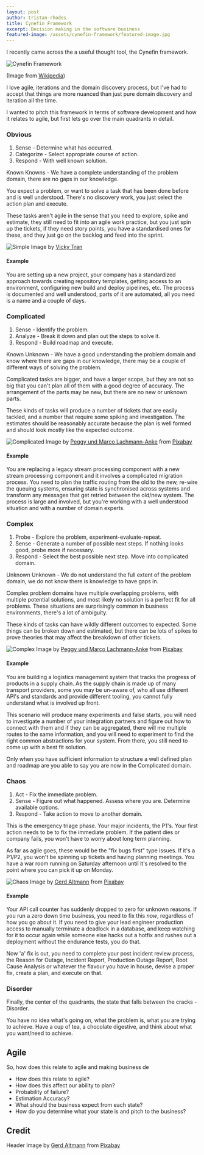 ```yaml
---
layout: post
author: tristan-rhodes
title: Cynefin Framework
excerpt: Decision making in the software business
featured-image: /assets/cynefin-framework/featured-image.jpg
---
```


I recently came across the a useful thought tool, the Cynefin framework.

![Cynefin Framework](/assets/cynefin-framework/Cynefin.png)

(Image from [Wikipedia](https://en.wikipedia.org/wiki/Cynefin_framework))

I love agile, iterations and the domain discovery process, but I've had to accept that things are more nuanced than just pure domain discovery and iteration all the time.

I wanted to pitch this framework in terms of software development and how it relates to agile, but first lets go over the main quadrants in detail.

### Obvious

1. Sense - Determine what has occurred.
2. Categorize - Select appropriate course of action.
3. Respond - With well known solution.

Known Knowns - We have a complete understanding of the problem domain, there are no gaps in our knowledge.

You expect a problem, or want to solve a task that has been done before and is well understood. There's no discovery work, you just select the action plan and execute. 

These tasks aren't agile in the sense that you need to explore, spike and estimate, they still need to fit into an agile work practice, but you just spin up the tickets, if they need story points, you have a standardised ones for these, and they just go on the backlog and feed into the sprint.

![Simple](/assets/cynefin-framework/simple.jpg)
Image by [Vicky Tran](https://www.pexels.com/photo/person-standing-on-arrow-1745766/)

#### Example 

You are setting up a new project, your company has a standardized approach towards creating repository templates, getting access to an environment, configuring new build and deploy pipelines, etc. The process is documented and well understood, parts of it are automated, all you need is a name and a couple of days.

### Complicated

1. Sense - Identify the problem.
2. Analyze - Break it down and plan out the steps to solve it.
3. Respond - Build roadmap and execute.

Known Unknown - We have a good understanding the problem domain and know where there are gaps in our knowledge, there may be a couple of different ways of solving the problem.

Complicated tasks are bigger, and have a larger scope, but they are not so big that you can't plan all of them with a good degree of accuracy. The arrangement of the parts may be new, but there are no new or unknown parts.

These kinds of tasks will produce a number of tickets that are easily tackled, and a number that require some spiking and investigation. The estimates should be reasonably accurate because the plan is well formed and should look mostly like the expected outcome.

![Complicated](/assets/cynefin-framework/complicated.jpg)
Image by <a href="https://pixabay.com/users/peggy_marco-1553824/?utm_source=link-attribution&amp;utm_medium=referral&amp;utm_campaign=image&amp;utm_content=2320124">Peggy und Marco Lachmann-Anke</a> from <a href="https://pixabay.com/?utm_source=link-attribution&amp;utm_medium=referral&amp;utm_campaign=image&amp;utm_content=2320124">Pixabay</a>

#### Example

You are replacing a legacy stream processing component with a new stream processing component and it involves a complicated migration process. You need to plan the traffic routing from the old to the new, re-wire the queuing systems, ensuring state is synchronised across systems and transform any messages that get retried between the old/new system. The process is large and involved, but you're working with a well understood situation and with a number of domain experts.

### Complex

1. Probe - Explore the problem, experiment-evaluate-repeat.
2. Sense - Generate a number of possible next steps. If nothing looks good, probe more if necessary.
3. Respond - Select the best possible next step. Move into complicated domain.

Unknown Unknown - We do not understand the full extent of the problem domain, we do not know there is knowledge to have gaps in.

Complex problem domains have multiple overlapping problems, with multiple potential solutions, and most likely no solution is a perfect fit for all problems. These situations are surprisingly common in business environments, there's a lot of ambiguity. 

These kinds of tasks can have wildly different outcomes to expected. Some things can be broken down and estimated, but there can be lots of spikes to prove theories that may affect the breakdown of other tickets. 

![Complex](/assets/cynefin-framework/complex.jpg)
Image by <a href="https://pixabay.com/users/peggy_marco-1553824/?utm_source=link-attribution&amp;utm_medium=referral&amp;utm_campaign=image&amp;utm_content=2320124">Peggy und Marco Lachmann-Anke</a> from <a href="https://pixabay.com/?utm_source=link-attribution&amp;utm_medium=referral&amp;utm_campaign=image&amp;utm_content=2320124">Pixabay</a>

#### Example

You are building a logistics management system that tracks the progress of products in a supply chain. As the supply chain is made up of many transport providers, some you may be un-aware of, who all use different API's and standards and provide different tooling, you cannot fully understand what is involved up front.

This scenario will produce many experiments and false starts, you will need to investigate a number of your integration partners and figure out how to connect with them and if they can be aggregated, there will me multiple routes to the same information, and you will need to experiment to find the right common abstractions for your system. From there, you still need to come up with a best fit solution.

Only when you have sufficient information to structure a well defined plan and roadmap are you able to say you are now in the Complicated domain.

### Chaos

1. Act - Fix the immediate problem. 
2. Sense - Figure out what happened. Assess where you are. Determine available options.
3. Respond - Take action to move to another domain.

This is the emergency triage phase. Your major incidents, the P1's. Your first action needs to be to fix the immediate problem. If the patient dies or company fails, you won't have to worry about long term planning.

As far as agile goes, these would be the "fix bugs first" type issues. If it's a P1/P2, you won't be spinning up tickets and having planning meetings. You have a war room running on Saturday afternoon until it's resolved to the point where you can pick it up on Monday.

![Chaos](/assets/cynefin-framework/chaos.jpg)
Image by <a href="https://pixabay.com/users/geralt-9301/?utm_source=link-attribution&amp;utm_medium=referral&amp;utm_campaign=image&amp;utm_content=2980845">Gerd Altmann</a> from <a href="https://pixabay.com/?utm_source=link-attribution&amp;utm_medium=referral&amp;utm_campaign=image&amp;utm_content=2980845">Pixabay</a>

#### Example

Your API call counter has suddenly dropped to zero for unknown reasons. If you run a zero down time business, you need to fix this _now_, regardless of how you go about it. If you need to give your lead engineer production access to manually terminate a deadlock in a database, and keep watching for it to occur again while someone else hacks out a hotfix and rushes out a deployment without the endurance tests, you do that.

Now 'a' fix is out, you need to complete your post incident review process, the Reason for Outage, Incident Report, Production Outage Report, Root Cause Analysis or whatever the flavour you have in house, devise a proper fix, create a plan, and execute on that.

### Disorder

Finally, the center of the quadrants, the state that falls between the cracks - Disorder.

You have no idea what's going on, what the problem is, what you are trying to achieve. Have a cup of tea, a chocolate digestive, and think about what you want/need to achieve.

## Agile

So, how does this relate to agile and making business de

* How does this relate to agile?
* How does this affect our ability to plan?
* Probability of failure?
* Estimation Accuracy?
* What should the business expect from each state?
* How do you determine what your state is and pitch to the business?


## Credit

Header Image by <a href="https://pixabay.com/users/geralt-9301/?utm_source=link-attribution&amp;utm_medium=referral&amp;utm_campaign=image&amp;utm_content=2692466">Gerd Altmann</a> from <a href="https://pixabay.com/?utm_source=link-attribution&amp;utm_medium=referral&amp;utm_campaign=image&amp;utm_content=2692466">Pixabay</a>